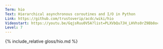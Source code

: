 ```yaml
---
Term: hio
Text: Hierarchical asynchronous coroutines and I/O in Python
Link: https://github.com/trustoverip/acdc/wiki/hio
Videostart: https://youtu.be/GqjsRuu0V5A?list=PLXVbQu7JH_LHVhs0rZ9Bb8ocyKlPljkaG&t=00m41s
Level: 7
---
```


{% include_relative gloss/hio.md %}
